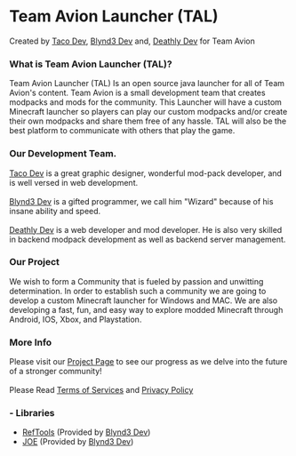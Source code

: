 # Team Avion Launcher (TAL)
Created by [Taco Dev](https://github.com/Michael-Jouanneau), [Blynd3 Dev](https://github.com/GabrielTofvesson) and, [Deathly Dev](https://github.com/ADeathyTouch) for Team Avion

### What is Team Avion Launcher (TAL)?
Team Avion Launcher (TAL) Is an open source java launcher for all of Team Avion's content. Team Avion is a small development team that creates modpacks and mods for the community. This Launcher will have a custom Minecraft launcher so players can play our custom modpacks and/or create their own modpacks and share them free of any hassle. TAL will also be the best platform to communicate with others that play the game. 

### Our Development Team.
[Taco Dev](https://github.com/Michael-Jouanneau) is a great graphic designer, wonderful mod-pack developer, and is well versed in web development.
<br>
<br>
[Blynd3 Dev](https://github.com/GabrielTofvesson) is a gifted programmer, we call him "Wizard" because of his insane ability and speed. 
<br>
<br>
[Deathly Dev](https://github.com/ADeathyTouch) is a web developer and mod developer. He is also very skilled in backend modpack development as well as backend server management.

### Our Project 
We wish to form a Community that is fueled by passion and unwitting determination. In order to establish such a community we are going to develop a custom Minecraft launcher for Windows and MAC. We are also developing a fast, fun, and easy way to explore modded Minecraft through Android, IOS, Xbox, and Playstation.

### More Info
Please visit our [Project Page](https://github.com/GabrielTofvesson/TeamAvionLauncher/projects/1) to see our progress as we delve into the future of a stronger community!
<br>
<br>
Please Read [Terms of Services](https://github.com/GabrielTofvesson/TeamAvionLauncher/blob/master/agreements/Terms%20of%20Service.md) and [Privacy Policy](https://github.com/GabrielTofvesson/TeamAvionLauncher/blob/master/agreements/Privacy%20Policy.md)

### - Libraries
- [RefTools](https://github.com/GabrielTofvesson/libRefTools) (Provided by [Blynd3 Dev](https://github.com/GabrielTofvesson))
- [JOE](https://github.com/GabrielTofvesson/JOE) (Provided by [Blynd3 Dev](https://github.com/GabrielTofvesson))
